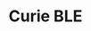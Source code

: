 ---
title: 'Curie BLE'
description: 'Library examples for BLE functions with the Arduino/Genuino 101 board.'
importantnote: 'The Arduino/Genuino 101 is a retired product.'
---